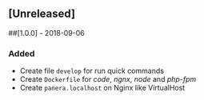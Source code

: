 ## [Unreleased]

##[1.0.0] - 2018-09-06
### Added
- Create file `develop` for run quick commands
- Create `Dockerfile` for _code_, _ngnx_, _node_ and _php-fpm_
- Create `panera.localhost` on Nginx like VirtualHost

